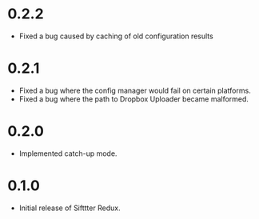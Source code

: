 # 0.2.2

* Fixed a bug caused by caching of old configuration results

# 0.2.1

* Fixed a bug where the config manager would fail on certain platforms.
* Fixed a bug where the path to Dropbox Uploader became malformed.

# 0.2.0 

* Implemented catch-up mode.

# 0.1.0

* Initial release of Sifttter Redux.